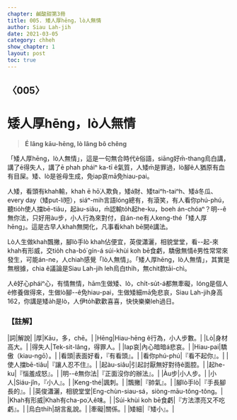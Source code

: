 ```yaml
---
chapter: 鹹酸甜第3冊
title: 005. 矮人厚hēng，lò人無情
author: Siau Lah-jih
date: 2021-03-05
category: chheh
show_chapter: 1
layout: post
toc: true
---
```


## 〈005〉
# 矮人厚hēng，lò人無情
> **É lâng kāu-hēng, lò lâng bô chêng**
 
「矮人厚hēng，lò人無情」，這是一句無合時代ê俗語，siāng好m̄-thang烏白講，講了ē得失人，講了ē phah pháiⁿ ka-tī ê氣質，人矮m̄是罪過，lò腳ê人猶原有血有目屎。矮、lò是爸母生成，免iap哀mā免hiau-pai。

人矮，看頭有khah輸，khah ē hō͘人欺負，矮á財、矮taiⁿh-taiⁿh、矮á冬瓜、every day（矮put-lí短），siáⁿ-mih言語lóng總有，有滾笑，有人看你phú-phú，聽tio̍h使人擋bē-tiâu，起àu-siâu，m̄認輸to̍h起he-ku，boeh án-chóaⁿ？明--ê無你法，只好用àu步，小人行為來對付，自án-ne有人keng-thé「矮人厚hēng」。這是古早人khah無開化，凡事看khah bē開ê講法。

Lò人生做khah飄撇，腳lò手lò khah佔便宜，英俊瀟灑，相貌堂堂，看--起-來khah有形威，交tio̍h cha-bó͘ gín-á súi-khùi koh bē食虧，驕傲無情ê男性常常來發生，可能án-ne，人chiah感覺「lò人無情」。「矮人厚hēng，lò人無情」，其實是無根據，chia ê議論是Siau Lah-jih leh烏白thi̍h，無chit款tāi-chì。

人ê好心pháiⁿ心，有情無情，hām生做矮、lò，chi̍t-su̍t-á都無牽礙，lóng是個人ê修養做得來，生做lò腳--ê免hiau-pai，生做矮細mā免悲哀，Siau Lah-jih身高162，你講是矮a̍h是lò，人伊to̍h歡歡喜喜，快快樂樂leh過日。


### 【註解】

|詞|解說|
|厚|Kāu，多，chē。|
|Hēng|Hiau-hēng ê行為，小人步數。|
|Lò|身材高大。|
|得失人|Tek-sit-lâng，得罪人。|
|Iap哀|內心暗暗á悲哀。|
|Hiau-pai|驕傲（kiau-ngō͘）。|
|看頭|表面好看，『有看頭』。|
|看你phú-phú|『看不起你』。|
|使人擋bē-tiâu|『讓人忍不住』。|
|起àu-siâu|引起討厭無好對待ê面腔。|
|起he-ku|『惱羞成怒』。|
|明--ê無你法|『正面沒你的辦法』。|
|Àu步|小人步。|
|小人|Siáu-jîn，『小人』。|
|Keng-thé|諷刺。|
|飄撇|『帥氣』。|
|腳lò手lò|『手長腳長的』。|
|英俊瀟灑，相貌堂堂|Eng-chùn-siau-sá，siòng-māu-tông-tông。|
|Khah有形威|Khah有cha-po͘人ê味。|
|Súi-khùi koh bē食虧|『方法漂亮又不吃虧』。|
|烏白thi̍h|胡言亂說。|
|牽礙|關係。|
|矮細|『矮小』。|
